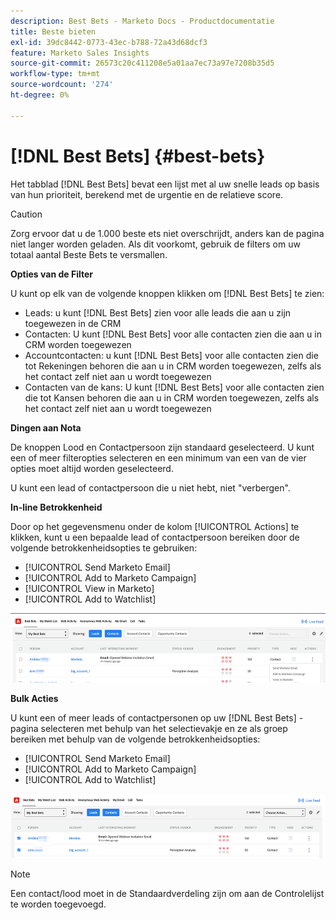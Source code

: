 ```yaml
---
description: Best Bets - Marketo Docs - Productdocumentatie
title: Beste bieten
exl-id: 39dc8442-0773-43ec-b788-72a43d68dcf3
feature: Marketo Sales Insights
source-git-commit: 26573c20c411208e5a01aa7ec73a97e7208b35d5
workflow-type: tm+mt
source-wordcount: '274'
ht-degree: 0%

---
```


# [!DNL Best Bets] {#best-bets}

Het tabblad [!DNL Best Bets] bevat een lijst met al uw snelle leads op basis van hun prioriteit, berekend met de urgentie en de relatieve score.

>[!CAUTION]
>
>Zorg ervoor dat u de 1.000 beste ets niet overschrijdt, anders kan de pagina niet langer worden geladen. Als dit voorkomt, gebruik de filters om uw totaal aantal Beste Bets te versmallen.

**Opties van de Filter**

U kunt op elk van de volgende knoppen klikken om [!DNL Best Bets] te zien:

* Leads: u kunt [!DNL Best Bets] zien voor alle leads die aan u zijn toegewezen in de CRM
* Contacten: U kunt [!DNL Best Bets] voor alle contacten zien die aan u in CRM worden toegewezen
* Accountcontacten: u kunt [!DNL Best Bets] voor alle contacten zien die tot Rekeningen behoren die aan u in CRM worden toegewezen, zelfs als het contact zelf niet aan u wordt toegewezen
* Contacten van de kans: U kunt [!DNL Best Bets] voor alle contacten zien die tot Kansen behoren die aan u in CRM worden toegewezen, zelfs als het contact zelf niet aan u wordt toegewezen

**Dingen aan Nota**

De knoppen Lood en Contactpersoon zijn standaard geselecteerd. U kunt een of meer filteropties selecteren en een minimum van een van de vier opties moet altijd worden geselecteerd.

U kunt een lead of contactpersoon die u niet hebt, niet &quot;verbergen&quot;.

**In-line Betrokkenheid**

Door op het gegevensmenu onder de kolom [!UICONTROL Actions] te klikken, kunt u een bepaalde lead of contactpersoon bereiken door de volgende betrokkenheidsopties te gebruiken:

* [!UICONTROL Send Marketo Email]
* [!UICONTROL Add to Marketo Campaign]
* [!UICONTROL View in Marketo]
* [!UICONTROL Add to Watchlist]

![](assets/best-bets-1.png)

**Bulk Acties**

U kunt een of meer leads of contactpersonen op uw [!DNL Best Bets] -pagina selecteren met behulp van het selectievakje en ze als groep bereiken met behulp van de volgende betrokkenheidsopties:

* [!UICONTROL Send Marketo Email]
* [!UICONTROL Add to Marketo Campaign]
* [!UICONTROL Add to Watchlist]

![](assets/best-bets-2.png)

>[!NOTE]
>
>Een contact/lood moet in de Standaardverdeling zijn om aan de Controlelijst te worden toegevoegd.

